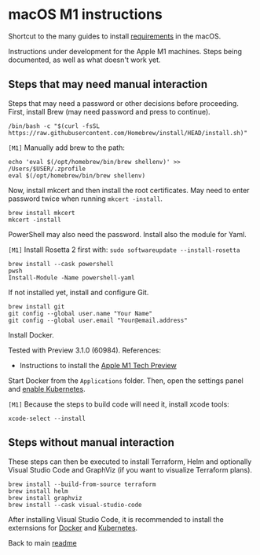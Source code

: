 # macOS M1 instructions

Shortcut to the many guides to install [requirements](./requirements.md) in the macOS.

Instructions under development for the Apple M1 machines. Steps being documented, as well as what doesn't work yet.

## Steps that may need manual interaction

Steps that may need a password or other decisions before proceeding. First, install Brew (may need password and press to continue).

```shell
/bin/bash -c "$(curl -fsSL https://raw.githubusercontent.com/Homebrew/install/HEAD/install.sh)"
```

`[M1]` Manually add brew to the path:

```shell
echo 'eval $(/opt/homebrew/bin/brew shellenv)' >> /Users/$USER/.zprofile
eval $(/opt/homebrew/bin/brew shellenv)
```

Now, install mkcert and then install the root certificates. May need to enter password twice when running `mkcert -install`.

```shell
brew install mkcert
mkcert -install
```

PowerShell may also need the password. Install also the module for Yaml.

`[M1]` Install Rosetta 2 first with: `sudo softwareupdate --install-rosetta`

```shell
brew install --cask powershell
pwsh
Install-Module -Name powershell-yaml
```

If not installed yet, install and configure Git.

```shell
brew install git
git config --global user.name "Your Name"
git config --global user.email "Your@email.address"
```

Install Docker.

Tested with Preview 3.1.0 (60984). References:

- Instructions to install the [Apple M1 Tech Preview](https://docs.docker.com/docker-for-mac/apple-m1/)

Start Docker from the `Applications` folder. Then, open the settings panel and [enable Kubernetes](https://docs.docker.com/docker-for-mac/#kubernetes).

`[M1]` Because the steps to build code will need it, install xcode tools:

```shell
xcode-select --install
```

## Steps without manual interaction

These steps can then be executed to install Terraform, Helm and optionally Visual Studio Code and GraphViz (if you want to visualize Terraform plans).

```shell
brew install --build-from-source terraform
brew install helm
brew install graphviz
brew install --cask visual-studio-code
```

After installing Visual Studio Code, it is recommended to install the externsions for [Docker](https://marketplace.visualstudio.com/items?itemName=ms-azuretools.vscode-docker) and [Kubernetes](https://marketplace.visualstudio.com/items?itemName=ms-kubernetes-tools.vscode-kubernetes-tools).

Back to main [readme](../README.md)

